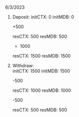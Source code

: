 
6/3/2023

1.  Deposit: 
    initCTX: 0
    initMDB: 0

    +500

    resCTX: 500
    resMDB: 500

    + 1000

    resCTX: 1500
    resMDB: 1500



2.  Withdraw:  
    initCTX: 1500
    initMDB: 1500

    -500

    resCTX: 1000
    resMDB: 1000

    -500

    resCTX: 500
    resMDB: 500